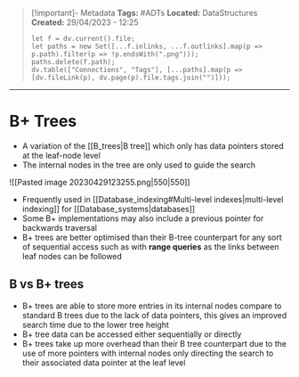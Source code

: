 > [!important]- Metadata
> **Tags:** #ADTs 
> **Located:** DataStructures
> **Created:** 29/04/2023 - 12:25
> ```dataviewjs
> let f = dv.current().file;
> let paths = new Set([...f.inlinks, ...f.outlinks].map(p => p.path).filter(p => !p.endsWith(".png")));
> paths.delete(f.path);
> dv.table(["Connections", "Tags"], [...paths].map(p => [dv.fileLink(p), dv.page(p).file.tags.join("")]));
> ```

___
# B+ Trees
- A variation of the [[B_trees|B tree]] which only has data pointers stored at the leaf-node level 
- The internal nodes in the tree are only used to guide the search 

![[Pasted image 20230429123255.png|550|550]]
- Frequently used in [[Database_indexing#Multi-level indexes|multi-level indexing]] for [[Database_systems|databases]]
- Some B+ implementations may also include a previous pointer for backwards traversal 
- B+ trees are better optimised than their B-tree counterpart  for any sort of sequential access such as with **range queries** as the links between leaf nodes can be followed
## B vs B+ trees 
- B+ trees are able to store more entries in its internal nodes compare to standard B trees due to the lack of data pointers, this gives an improved search time due to the lower tree height
- B+ tree data can be accessed either sequentially or directly 
- B+ trees take up more overhead than their B tree counterpart due to the use of more pointers with internal nodes only directing the search to their associated data pointer at the leaf level 